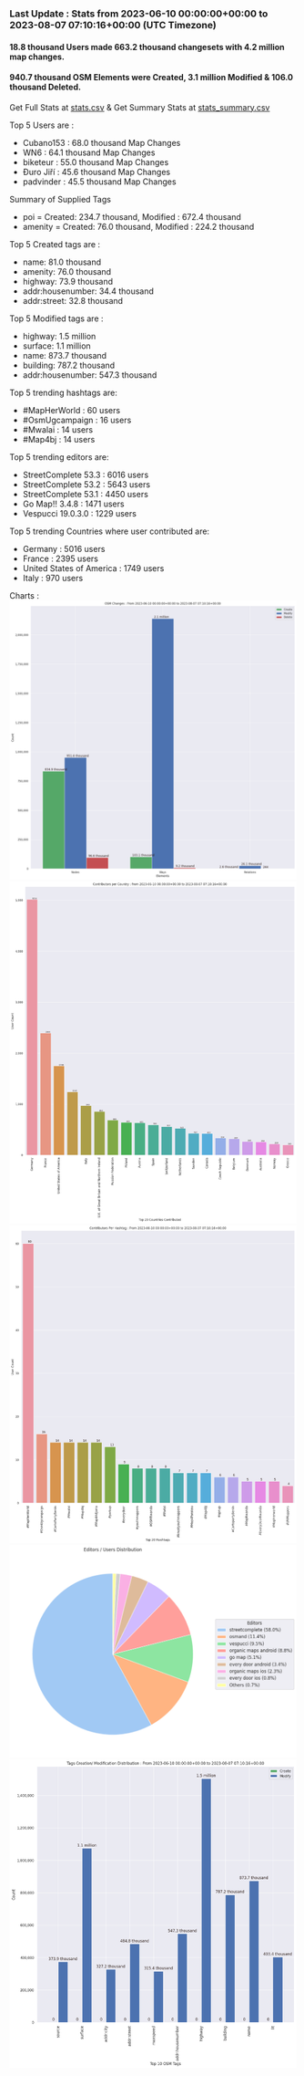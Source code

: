 ### Last Update : Stats from 2023-06-10 00:00:00+00:00 to 2023-08-07 07:10:16+00:00 (UTC Timezone)

#### 18.8 thousand Users made 663.2 thousand changesets with 4.2 million map changes.
#### 940.7 thousand OSM Elements were Created, 3.1 million Modified & 106.0 thousand Deleted.
Get Full Stats at [stats.csv](/stats/fieldmappers/Daily/stats.csv)
 & Get Summary Stats at [stats_summary.csv](/stats/fieldmappers/Daily/stats_summary.csv)

Top 5 Users are : 
- Cubano153 : 68.0 thousand Map Changes
- WN6 : 64.1 thousand Map Changes
- biketeur : 55.0 thousand Map Changes
- Đuro Jiří : 45.6 thousand Map Changes
- padvinder : 45.5 thousand Map Changes

Summary of Supplied Tags
- poi = Created: 234.7 thousand, Modified : 672.4 thousand
- amenity = Created: 76.0 thousand, Modified : 224.2 thousand


Top 5 Created tags are :
- name: 81.0 thousand
- amenity: 76.0 thousand
- highway: 73.9 thousand
- addr:housenumber: 34.4 thousand
- addr:street: 32.8 thousand


Top 5 Modified tags are :
- highway: 1.5 million
- surface: 1.1 million
- name: 873.7 thousand
- building: 787.2 thousand
- addr:housenumber: 547.3 thousand


Top 5 trending hashtags are:
- #MapHerWorld : 60 users
- #OsmUgcampaign : 16 users
- #Mwalai : 14 users
- #Map4bj : 14 users


Top 5 trending editors are:
- StreetComplete 53.3 : 6016 users
- StreetComplete 53.2 : 5643 users
- StreetComplete 53.1 : 4450 users
- Go Map!! 3.4.8 : 1471 users
- Vespucci 19.0.3.0 : 1229 users


Top 5 trending Countries where user contributed are:
- Germany : 5016 users
- France : 2395 users
- United States of America : 1749 users
- Italy : 970 users


 Charts : 
![Alt text](./stats_osm_changes.png) 
![Alt text](./stats_users_per_country.png) 
![Alt text](./stats_users_per_hashtag.png) 
![Alt text](./stats_editors_pie_chart.png) 
![Alt text](./stats_tags.png) 
